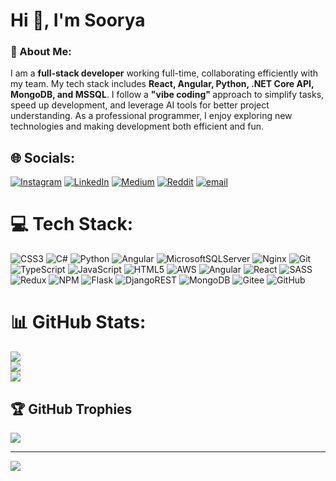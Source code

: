 <h1>Hi 👋, I'm Soorya</h1>
<h3>💫 About Me:</h3>
I am a <b> full-stack developer</b> working full-time, collaborating efficiently with my team. My tech stack includes <b> React, Angular, Python, .NET Core API, MongoDB, and MSSQL</b>. I follow a <b> "vibe coding" </b> approach to simplify tasks, speed up development, and leverage AI tools for better project understanding. As a professional programmer, I enjoy exploring new technologies and making development both efficient and fun.


## 🌐 Socials:
[![Instagram](https://img.shields.io/badge/Instagram-%23E4405F.svg?logo=Instagram&logoColor=white)](https://instagram.com/k__soorya) [![LinkedIn](https://img.shields.io/badge/LinkedIn-%230077B5.svg?logo=linkedin&logoColor=white)](https://linkedin.com/in/soorya-kannan) [![Medium](https://img.shields.io/badge/Medium-12100E?logo=medium&logoColor=white)](https://medium.com/@sooryakannan) [![Reddit](https://img.shields.io/badge/Reddit-%23FF4500.svg?logo=Reddit&logoColor=white)](https://reddit.com/user/sooryakannan) [![email](https://img.shields.io/badge/Email-D14836?logo=gmail&logoColor=white)](mailto:soorya9399@gmail.com) 

# 💻 Tech Stack:
![CSS3](https://img.shields.io/badge/css3-%231572B6.svg?style=for-the-badge&logo=css3&logoColor=white) ![C#](https://img.shields.io/badge/c%23-%23239120.svg?style=for-the-badge&logo=csharp&logoColor=white) ![Python](https://img.shields.io/badge/python-3670A0?style=for-the-badge&logo=python&logoColor=ffdd54) ![Angular](https://img.shields.io/badge/angular-%23DD0031.svg?style=for-the-badge&logo=angular&logoColor=white) ![MicrosoftSQLServer](https://img.shields.io/badge/Microsoft%20SQL%20Server-CC2927?style=for-the-badge&logo=microsoft%20sql%20server&logoColor=white) ![Nginx](https://img.shields.io/badge/nginx-%23009639.svg?style=for-the-badge&logo=nginx&logoColor=white) ![Git](https://img.shields.io/badge/git-%23F05033.svg?style=for-the-badge&logo=git&logoColor=white) ![TypeScript](https://img.shields.io/badge/typescript-%23007ACC.svg?style=for-the-badge&logo=typescript&logoColor=white) ![JavaScript](https://img.shields.io/badge/javascript-%23323330.svg?style=for-the-badge&logo=javascript&logoColor=%23F7DF1E) ![HTML5](https://img.shields.io/badge/html5-%23E34F26.svg?style=for-the-badge&logo=html5&logoColor=white) ![AWS](https://img.shields.io/badge/AWS-%23FF9900.svg?style=for-the-badge&logo=amazon-aws&logoColor=white) ![Angular](https://img.shields.io/badge/angular-%23DD0031.svg?style=for-the-badge&logo=angular&logoColor=white) ![React](https://img.shields.io/badge/react-%2320232a.svg?style=for-the-badge&logo=react&logoColor=%2361DAFB) ![SASS](https://img.shields.io/badge/SASS-hotpink.svg?style=for-the-badge&logo=SASS&logoColor=white) ![Redux](https://img.shields.io/badge/redux-%23593d88.svg?style=for-the-badge&logo=redux&logoColor=white) ![NPM](https://img.shields.io/badge/NPM-%23CB3837.svg?style=for-the-badge&logo=npm&logoColor=white) ![Flask](https://img.shields.io/badge/flask-%23000.svg?style=for-the-badge&logo=flask&logoColor=white) ![DjangoREST](https://img.shields.io/badge/DJANGO-REST-ff1709?style=for-the-badge&logo=django&logoColor=white&color=ff1709&labelColor=gray) ![MongoDB](https://img.shields.io/badge/MongoDB-%234ea94b.svg?style=for-the-badge&logo=mongodb&logoColor=white) ![Gitee](https://img.shields.io/badge/Gitee-C71D23?style=for-the-badge&logo=gitee&logoColor=white) ![GitHub](https://img.shields.io/badge/github-%23121011.svg?style=for-the-badge&logo=github&logoColor=white)
# 📊 GitHub Stats:
![](https://github-readme-stats.vercel.app/api?username=soorya-kannan&theme=react&hide_border=false&include_all_commits=true&count_private=true)<br/>
![](https://nirzak-streak-stats.vercel.app/?user=soorya-kannan&theme=react&hide_border=false)<br/>
![](https://github-readme-stats.vercel.app/api/top-langs/?username=soorya-kannan&theme=react&hide_border=false&include_all_commits=true&count_private=true&layout=compact)

## 🏆 GitHub Trophies
![](https://github-profile-trophy.vercel.app/?username=soorya-kannan&theme=react&no-frame=false&no-bg=true&margin-w=4)

---
[![](https://visitcount.itsvg.in/api?id=soorya-kannan&icon=0&color=0)](https://visitcount.itsvg.in)

<!-- Proudly created with GPRM ( https://gprm.itsvg.in ) -->
